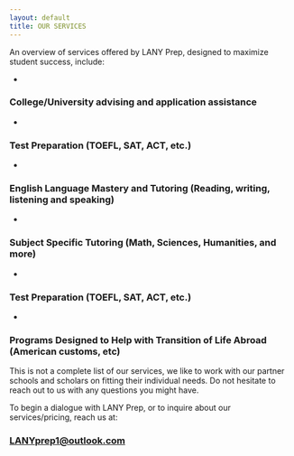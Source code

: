 ```yaml
---
layout: default
title: OUR SERVICES
---
```


An overview of services offered by LANY Prep, designed to maximize student success, include:

-

### College/University advising and application assistance

-

### Test Preparation (TOEFL, SAT, ACT, etc.) 

-

### English Language Mastery and Tutoring (Reading, writing, listening and speaking)

-

### Subject Specific Tutoring (Math, Sciences, Humanities, and more)

-

### Test Preparation (TOEFL, SAT, ACT, etc.) 

-

### Programs Designed to Help with Transition of Life Abroad (American customs, etc)


This is not a complete list of our services, we like to work with our partner schools and scholars on fitting their individual needs. Do not hesitate to reach out to us with any questions you might have.

To begin a dialogue with LANY Prep, or to inquire about our services/pricing, reach us at:
### LANYprep1@outlook.com
